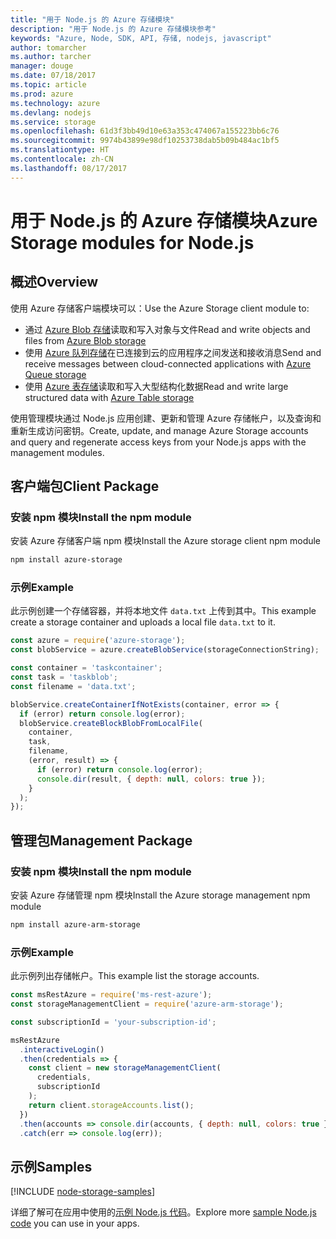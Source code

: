 ```yaml
---
title: "用于 Node.js 的 Azure 存储模块"
description: "用于 Node.js 的 Azure 存储模块参考"
keywords: "Azure, Node, SDK, API, 存储, nodejs, javascript"
author: tomarcher
ms.author: tarcher
manager: douge
ms.date: 07/18/2017
ms.topic: article
ms.prod: azure
ms.technology: azure
ms.devlang: nodejs
ms.service: storage
ms.openlocfilehash: 61d3f3bb49d10e63a353c474067a155223bb6c76
ms.sourcegitcommit: 9974b43899e98df10253738dab5b09b484ac1bf5
ms.translationtype: HT
ms.contentlocale: zh-CN
ms.lasthandoff: 08/17/2017
---
```

# <a name="azure-storage-modules-for-nodejs"></a><span data-ttu-id="3719d-104">用于 Node.js 的 Azure 存储模块</span><span class="sxs-lookup"><span data-stu-id="3719d-104">Azure Storage modules for Node.js</span></span>

## <a name="overview"></a><span data-ttu-id="3719d-105">概述</span><span class="sxs-lookup"><span data-stu-id="3719d-105">Overview</span></span>

<span data-ttu-id="3719d-106">使用 Azure 存储客户端模块可以：</span><span class="sxs-lookup"><span data-stu-id="3719d-106">Use the Azure Storage client module to:</span></span>

- <span data-ttu-id="3719d-107">通过 [Azure Blob 存储](https://docs.microsoft.com/azure/storage/storage-nodejs-how-to-use-blob-storage)读取和写入对象与文件</span><span class="sxs-lookup"><span data-stu-id="3719d-107">Read and write objects and files from [Azure Blob storage](https://docs.microsoft.com/azure/storage/storage-nodejs-how-to-use-blob-storage)</span></span>
- <span data-ttu-id="3719d-108">使用 [Azure 队列存储](https://docs.microsoft.com/azure/storage/storage-nodejs-how-to-use-queues)在已连接到云的应用程序之间发送和接收消息</span><span class="sxs-lookup"><span data-stu-id="3719d-108">Send and receive messages between cloud-connected applications with [Azure Queue storage](https://docs.microsoft.com/azure/storage/storage-nodejs-how-to-use-queues)</span></span>
- <span data-ttu-id="3719d-109">使用 [Azure 表存储](https://docs.microsoft.com/azure/storage/storage-nodejs-how-to-use-table-storage)读取和写入大型结构化数据</span><span class="sxs-lookup"><span data-stu-id="3719d-109">Read and write large structured data with [Azure Table storage](https://docs.microsoft.com/azure/storage/storage-nodejs-how-to-use-table-storage)</span></span>

<span data-ttu-id="3719d-110">使用管理模块通过 Node.js 应用创建、更新和管理 Azure 存储帐户，以及查询和重新生成访问密钥。</span><span class="sxs-lookup"><span data-stu-id="3719d-110">Create, update, and manage Azure Storage accounts and query and regenerate access keys from your Node.js apps with the management modules.</span></span>

## <a name="client-package"></a><span data-ttu-id="3719d-111">客户端包</span><span class="sxs-lookup"><span data-stu-id="3719d-111">Client Package</span></span>

### <a name="install-the-npm-module"></a><span data-ttu-id="3719d-112">安装 npm 模块</span><span class="sxs-lookup"><span data-stu-id="3719d-112">Install the npm module</span></span>

<span data-ttu-id="3719d-113">安装 Azure 存储客户端 npm 模块</span><span class="sxs-lookup"><span data-stu-id="3719d-113">Install the Azure storage client npm module</span></span>

```bash
npm install azure-storage
```

### <a name="example"></a><span data-ttu-id="3719d-114">示例</span><span class="sxs-lookup"><span data-stu-id="3719d-114">Example</span></span>

<span data-ttu-id="3719d-115">此示例创建一个存储容器，并将本地文件 `data.txt` 上传到其中。</span><span class="sxs-lookup"><span data-stu-id="3719d-115">This example create a storage container and uploads a local file `data.txt` to it.</span></span>

```javascript
const azure = require('azure-storage');
const blobService = azure.createBlobService(storageConnectionString);

const container = 'taskcontainer';
const task = 'taskblob';
const filename = 'data.txt';

blobService.createContainerIfNotExists(container, error => {
  if (error) return console.log(error);
  blobService.createBlockBlobFromLocalFile(
    container,
    task,
    filename,
    (error, result) => {
      if (error) return console.log(error);
      console.dir(result, { depth: null, colors: true });
    }
  );
});
```

## <a name="management-package"></a><span data-ttu-id="3719d-116">管理包</span><span class="sxs-lookup"><span data-stu-id="3719d-116">Management Package</span></span>

### <a name="install-the-npm-module"></a><span data-ttu-id="3719d-117">安装 npm 模块</span><span class="sxs-lookup"><span data-stu-id="3719d-117">Install the npm module</span></span> 

<span data-ttu-id="3719d-118">安装 Azure 存储管理 npm 模块</span><span class="sxs-lookup"><span data-stu-id="3719d-118">Install the Azure storage management npm module</span></span>

```bash
npm install azure-arm-storage
```

### <a name="example"></a><span data-ttu-id="3719d-119">示例</span><span class="sxs-lookup"><span data-stu-id="3719d-119">Example</span></span>

<span data-ttu-id="3719d-120">此示例列出存储帐户。</span><span class="sxs-lookup"><span data-stu-id="3719d-120">This example list the storage accounts.</span></span>

```javascript
const msRestAzure = require('ms-rest-azure');
const storageManagementClient = require('azure-arm-storage');

const subscriptionId = 'your-subscription-id';

msRestAzure
  .interactiveLogin()
  .then(credentials => {
    const client = new storageManagementClient(
      credentials,
      subscriptionId
    );
    return client.storageAccounts.list();
  })
  .then(accounts => console.dir(accounts, { depth: null, colors: true }))
  .catch(err => console.log(err));
```

## <a name="samples"></a><span data-ttu-id="3719d-121">示例</span><span class="sxs-lookup"><span data-stu-id="3719d-121">Samples</span></span>

[!INCLUDE [node-storage-samples](../docs-ref-conceptual/includes/storage-samples.md)]

<span data-ttu-id="3719d-122">详细了解可在应用中使用的[示例 Node.js 代码](https://azure.microsoft.com/resources/samples/?platform=nodejs)。</span><span class="sxs-lookup"><span data-stu-id="3719d-122">Explore more [sample Node.js code](https://azure.microsoft.com/resources/samples/?platform=nodejs) you can use in your apps.</span></span>
